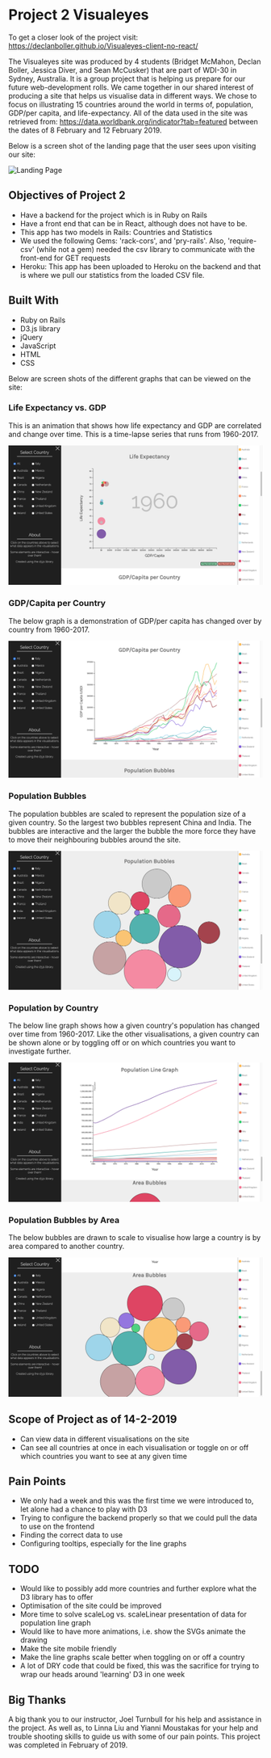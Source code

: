 # Project 2 Visualeyes

To get a closer look of the project visit: https://declanboller.github.io/Visualeyes-client-no-react/

The Visualeyes site was produced by 4 students (Bridget McMahon, Declan Boller,
Jessica Diver, and Sean McCusker) that are part of WDI-30 in Sydney, Australia.
It is a group project that is helping us prepare for our future web-development
rolls. We came together in our shared interest of producing a site that helps us
visualise data in different ways. We chose to focus on illustrating 15 countries
around the world in terms of, population, GDP/per capita, and life-expectancy.
All of the data used in the site was retrieved from: https://data.worldbank.org/indicator?tab=featured between the dates of 8 February and 12 February 2019.

Below is a screen shot of the landing page that the user sees upon visiting our site:

![Landing Page](/images/2019/02/LandingPage.png)

## Objectives of Project 2
- Have a backend for the project which is in Ruby on Rails
- Have a front end that can be in React, although does not have to be.
- This app has two models in Rails: Countries and Statistics
- We used the following Gems: 'rack-cors', and 'pry-rails'. Also, 'require-csv'
(while not a gem) needed the csv library to communicate with the front-end for GET requests
- Heroku: This app has been uploaded to Heroku on the backend and that is where we pull our statistics from the loaded CSV file.

## Built With
- Ruby on Rails
- D3.js library
- jQuery
- JavaScript
- HTML
- CSS

Below are screen shots of the different graphs that can be viewed on the site:

### Life Expectancy vs. GDP
This is an animation that shows how life expectancy and GDP are correlated and
change over time. This is a time-lapse series that runs from 1960-2017.

![Life Expectancy vs. GDP](/images/2019/02/LifeExpectancyGDP.png)


### GDP/Capita per Country
The below graph is a demonstration of GDP/per capita has changed over by country
from 1960-2017.

![GDP/Capita per Country](/images/2019/02/GDP_Capita_PerCountry.png)


### Population Bubbles
The population bubbles are scaled to represent the population size of a given
country. So the largest two bubbles represent China and India. The bubbles are
interactive and the larger the bubble the more force they have to move their
neighbouring bubbles around the site.

![Population Bubbles](/images/2019/02/PopulationBubbles.png)


### Population by Country
The below line graph shows how a given country's population has changed over time
from 1960-2017. Like the other visualisations, a given country can be shown alone
or by toggling off or on which countries you want to investigate further.

![Population Line Graph](/images/2019/02/PopulationLineGraph.png)


### Population Bubbles by Area
The below bubbles are drawn to scale to visualise how large a country is by area
compared to another country.

![Population Area Bubbles](/images/2019/02/PopulationAreaBubbles.png)


## Scope of Project as of 14-2-2019
- Can view data in different visualisations on the site
- Can see all countries at once in each visualisation or toggle on or off which countries you want to see at any given time

## Pain Points
- We only had a week and this was the first time we were introduced to, let alone had a chance to play with D3
- Trying to configure the backend properly so that we could pull the data to use on the frontend
- Finding the correct data to use
- Configuring tooltips, especially for the line graphs

## TODO
- Would like to possibly add more countries and further explore what the D3 library has to offer
- Optimisation of the site could be improved
- More time to solve scaleLog vs. scaleLinear presentation of data for population line graph
- Would like to have more animations, i.e. show the SVGs animate the drawing
- Make the site mobile friendly
- Make the line graphs scale better when toggling on or off a country
- A lot of DRY code that could be fixed, this was the sacrifice for trying to wrap our heads around 'learning' D3 in one week

## Big Thanks
A big thank you to our instructor, Joel Turnbull for his help and assistance in the project. As well as, to Linna Liu and Yianni Moustakas for your help and trouble shooting skills to guide us with some of our pain points. This project was completed in February of 2019.
